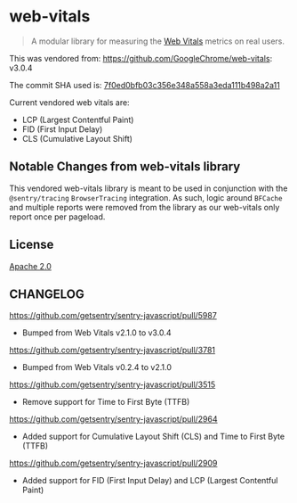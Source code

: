 # web-vitals

> A modular library for measuring the [Web Vitals](https://web.dev/vitals/) metrics on real users.

This was vendored from: https://github.com/GoogleChrome/web-vitals: v3.0.4

The commit SHA used is:
[7f0ed0bfb03c356e348a558a3eda111b498a2a11](https://github.com/GoogleChrome/web-vitals/tree/7f0ed0bfb03c356e348a558a3eda111b498a2a11)

Current vendored web vitals are:

- LCP (Largest Contentful Paint)
- FID (First Input Delay)
- CLS (Cumulative Layout Shift)

## Notable Changes from web-vitals library

This vendored web-vitals library is meant to be used in conjunction with the `@sentry/tracing` `BrowserTracing`
integration. As such, logic around `BFCache` and multiple reports were removed from the library as our web-vitals only
report once per pageload.

## License

[Apache 2.0](https://github.com/GoogleChrome/web-vitals/blob/master/LICENSE)

## CHANGELOG

https://github.com/getsentry/sentry-javascript/pull/5987

- Bumped from Web Vitals v2.1.0 to v3.0.4

https://github.com/getsentry/sentry-javascript/pull/3781

- Bumped from Web Vitals v0.2.4 to v2.1.0

https://github.com/getsentry/sentry-javascript/pull/3515

- Remove support for Time to First Byte (TTFB)

https://github.com/getsentry/sentry-javascript/pull/2964

- Added support for Cumulative Layout Shift (CLS) and Time to First Byte (TTFB)

https://github.com/getsentry/sentry-javascript/pull/2909

- Added support for FID (First Input Delay) and LCP (Largest Contentful Paint)
